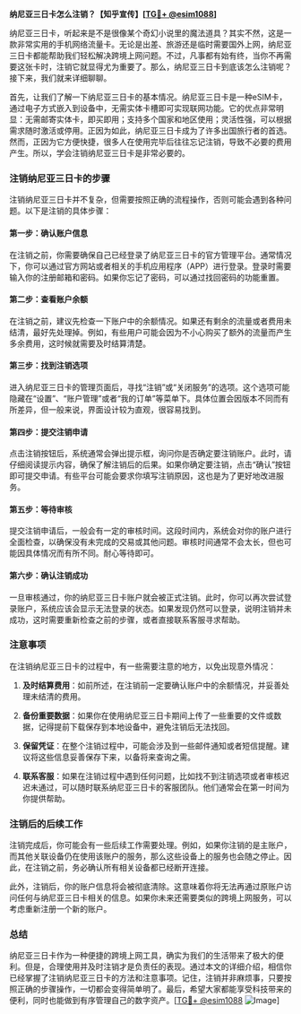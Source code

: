 **纳尼亚三日卡怎么注销？【知乎宣传】[[TG💪+ @esim1088](https://t.me/s/esim1088)]**

纳尼亚三日卡，听起来是不是很像某个奇幻小说里的魔法道具？其实不然，这是一款非常实用的手机网络流量卡。无论是出差、旅游还是临时需要国外上网，纳尼亚三日卡都能帮助我们轻松解决跨境上网问题。不过，凡事都有始有终，当你不再需要这张卡时，注销它就显得尤为重要了。那么，纳尼亚三日卡到底该怎么注销呢？接下来，我们就来详细聊聊。

首先，让我们了解一下纳尼亚三日卡的基本情况。纳尼亚三日卡是一种eSIM卡，通过电子方式嵌入到设备中，无需实体卡槽即可实现联网功能。它的优点非常明显：无需邮寄实体卡，即买即用；支持多个国家和地区使用；灵活性强，可以根据需求随时激活或停用。正因为如此，纳尼亚三日卡成为了许多出国旅行者的首选。然而，正因为它方便快捷，很多人在使用完毕后往往忘记注销，导致不必要的费用产生。所以，学会注销纳尼亚三日卡是非常必要的。

### 注销纳尼亚三日卡的步骤

注销纳尼亚三日卡并不复杂，但需要按照正确的流程操作，否则可能会遇到各种问题。以下是注销的具体步骤：

#### 第一步：确认账户信息
在注销之前，你需要确保自己已经登录了纳尼亚三日卡的官方管理平台。通常情况下，你可以通过官方网站或者相关的手机应用程序（APP）进行登录。登录时需要输入你的注册邮箱和密码。如果你忘记了密码，可以通过找回密码的功能重置。

#### 第二步：查看账户余额
在注销之前，建议先检查一下账户中的余额情况。如果还有剩余的流量或者费用未结清，最好先处理掉。例如，有些用户可能会因为不小心购买了额外的流量而产生多余费用，这时候就需要及时结算清楚。

#### 第三步：找到注销选项
进入纳尼亚三日卡的管理页面后，寻找“注销”或“关闭服务”的选项。这个选项可能隐藏在“设置”、“账户管理”或者“我的订单”等菜单下。具体位置会因版本不同而有所差异，但一般来说，界面设计较为直观，很容易找到。

#### 第四步：提交注销申请
点击注销按钮后，系统通常会弹出提示框，询问你是否确定要注销账户。此时，请仔细阅读提示内容，确保了解注销后的后果。如果你确定要注销，点击“确认”按钮即可提交申请。有些平台可能会要求你填写注销原因，这也是为了更好地改进服务。

#### 第五步：等待审核
提交注销申请后，一般会有一定的审核时间。这段时间内，系统会对你的账户进行全面检查，以确保没有未完成的交易或其他问题。审核时间通常不会太长，但也可能因具体情况而有所不同。耐心等待即可。

#### 第六步：确认注销成功
一旦审核通过，你的纳尼亚三日卡账户就会被正式注销。此时，你可以再次尝试登录账户，系统应该会显示无法登录的状态。如果发现仍然可以登录，说明注销并未成功，这时需要重新检查之前的步骤，或者直接联系客服寻求帮助。

### 注意事项

在注销纳尼亚三日卡的过程中，有一些需要注意的地方，以免出现意外情况：

1. **及时结算费用**：如前所述，在注销前一定要确认账户中的余额情况，并妥善处理未结清的费用。
   
2. **备份重要数据**：如果你在使用纳尼亚三日卡期间上传了一些重要的文件或数据，记得提前下载保存到本地设备中，避免注销后无法找回。

3. **保留凭证**：在整个注销过程中，可能会涉及到一些邮件通知或者短信提醒。建议将这些信息妥善保存下来，以备将来查询之需。

4. **联系客服**：如果在注销过程中遇到任何问题，比如找不到注销选项或者审核迟迟未通过，可以随时联系纳尼亚三日卡的客服团队。他们通常会在第一时间为你提供帮助。

### 注销后的后续工作

注销完成后，你可能会有一些后续工作需要处理。例如，如果你注销的是主账户，而其他关联设备仍在使用该账户的服务，那么这些设备上的服务也会随之停止。因此，在注销之前，务必确认所有相关设备都已经断开连接。

此外，注销后，你的账户信息将会被彻底清除。这意味着你将无法再通过原账户访问任何与纳尼亚三日卡相关的信息。如果你未来还需要类似的跨境上网服务，可以考虑重新注册一个新的账户。

### 总结

纳尼亚三日卡作为一种便捷的跨境上网工具，确实为我们的生活带来了极大的便利。但是，合理使用并及时注销才是负责任的表现。通过本文的详细介绍，相信你已经掌握了注销纳尼亚三日卡的方法和注意事项。记住，注销并非麻烦事，只要按照正确的步骤操作，一切都会变得简单明了。最后，希望大家都能享受科技带来的便利，同时也能做到有序管理自己的数字资产。[[TG💪+ @esim1088](https://t.me/s/esim1088) ![Image](https://i.postimg.cc/4NQfJmqS/Snipaste-2025-05-13-00-14-12.png)]